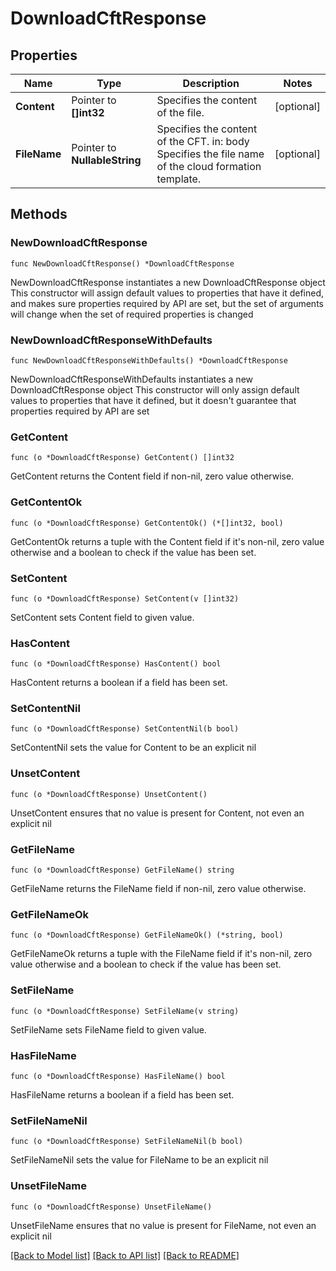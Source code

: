 # DownloadCftResponse

## Properties

Name | Type | Description | Notes
------------ | ------------- | ------------- | -------------
**Content** | Pointer to **[]int32** | Specifies the content of the file. | [optional] 
**FileName** | Pointer to **NullableString** | Specifies the content of the CFT. in: body Specifies the file name of the cloud formation template. | [optional] 

## Methods

### NewDownloadCftResponse

`func NewDownloadCftResponse() *DownloadCftResponse`

NewDownloadCftResponse instantiates a new DownloadCftResponse object
This constructor will assign default values to properties that have it defined,
and makes sure properties required by API are set, but the set of arguments
will change when the set of required properties is changed

### NewDownloadCftResponseWithDefaults

`func NewDownloadCftResponseWithDefaults() *DownloadCftResponse`

NewDownloadCftResponseWithDefaults instantiates a new DownloadCftResponse object
This constructor will only assign default values to properties that have it defined,
but it doesn't guarantee that properties required by API are set

### GetContent

`func (o *DownloadCftResponse) GetContent() []int32`

GetContent returns the Content field if non-nil, zero value otherwise.

### GetContentOk

`func (o *DownloadCftResponse) GetContentOk() (*[]int32, bool)`

GetContentOk returns a tuple with the Content field if it's non-nil, zero value otherwise
and a boolean to check if the value has been set.

### SetContent

`func (o *DownloadCftResponse) SetContent(v []int32)`

SetContent sets Content field to given value.

### HasContent

`func (o *DownloadCftResponse) HasContent() bool`

HasContent returns a boolean if a field has been set.

### SetContentNil

`func (o *DownloadCftResponse) SetContentNil(b bool)`

 SetContentNil sets the value for Content to be an explicit nil

### UnsetContent
`func (o *DownloadCftResponse) UnsetContent()`

UnsetContent ensures that no value is present for Content, not even an explicit nil
### GetFileName

`func (o *DownloadCftResponse) GetFileName() string`

GetFileName returns the FileName field if non-nil, zero value otherwise.

### GetFileNameOk

`func (o *DownloadCftResponse) GetFileNameOk() (*string, bool)`

GetFileNameOk returns a tuple with the FileName field if it's non-nil, zero value otherwise
and a boolean to check if the value has been set.

### SetFileName

`func (o *DownloadCftResponse) SetFileName(v string)`

SetFileName sets FileName field to given value.

### HasFileName

`func (o *DownloadCftResponse) HasFileName() bool`

HasFileName returns a boolean if a field has been set.

### SetFileNameNil

`func (o *DownloadCftResponse) SetFileNameNil(b bool)`

 SetFileNameNil sets the value for FileName to be an explicit nil

### UnsetFileName
`func (o *DownloadCftResponse) UnsetFileName()`

UnsetFileName ensures that no value is present for FileName, not even an explicit nil

[[Back to Model list]](../README.md#documentation-for-models) [[Back to API list]](../README.md#documentation-for-api-endpoints) [[Back to README]](../README.md)


